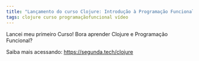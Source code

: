 ```yaml
---
title: "Lançamento do curso Clojure: Introdução à Programação Funcional"
tags: clojure curso programaçãofuncional vídeo
---
```


Lancei meu primeiro Curso! Bora aprender Clojure e Programação Funcional? 

Saiba mais acessando: https://segunda.tech/clojure
